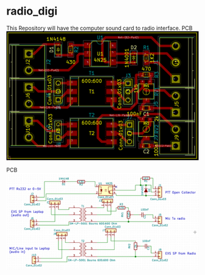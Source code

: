 # radio_digi

This Repository will have the computer sound card to radio interface.
PCB<br>
![Diagram](doc/Radio_Digi_1.png?raw=true "Block diagram")<br>

PCB<br>
![Diagram](doc/Radio_Digi_2.png?raw=true "Diagram")<br>
